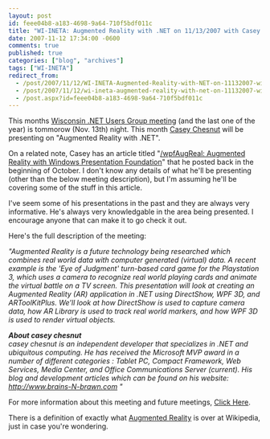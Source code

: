 ```yaml
---
layout: post
id: feee04b8-a183-4698-9a64-710f5bdf011c
title: "WI-INETA: Augmented Reality with .NET on 11/13/2007 with Casey Chesnut"
date: 2007-11-12 17:34:00 -0600
comments: true
published: true
categories: ["blog", "archives"]
tags: ["WI-INETA"]
redirect_from: 
  - /post/2007/11/12/WI-INETA-Augmented-Reality-with-NET-on-11132007-with-Casey-Chesnut
  - /post/2007/11/12/wi-ineta-augmented-reality-with-net-on-11132007-with-casey-chesnut
  - /post.aspx?id=feee04b8-a183-4698-9a64-710f5bdf011c
---
```

<!-- more -->
<p>This months <a href="http://wi-ineta.org/DesktopDefault.aspx?tabid=58">Wisconsin .NET Users Group meeting</a> (and the last one of the year) is tommorow (Nov. 13th) night.&nbsp;This month <a href="http://www.mperfect.net/brains-n-brawn/">Casey Chesnut</a> will be presenting on&nbsp;"Augmented Reality with .NET".</p>
<p>On a related note, Casey has an article titled "<a href="http://www.mperfect.net/wpfAugReal/">/wpfAugReal: Augmented Reality with Windows Presentation Foundation</a>" that he posted back in the beginning of October. I don't know any details of what he'll be presenting (other than the below meeting description), but I'm assuming he'll be covering some of the stuff in this article.</p>
<p>I've seem some of his presentations in the past and they are always very informative. He's always very knowledgable in the area being presented. I encourage anyone that can make it to go check it out.</p>
<p>Here's the full description of the meeting:</p>
<p><em>"Augmented Reality is a future technology being researched which combines real world data with computer generated (virtual) data. A recent example is the 'Eye of Judgment' turn-based card game for the Playstation 3, which uses a camera to recognize real world playing cards and animate the virtual battle on a TV screen. This presentation will look at creating an Augmented Reality (AR) application in .NET using DirectShow, WPF 3D, and ARToolKitPlus. We'll look at how DirectShow is used to capture camera data, how AR Library is used to track real world markers, and how WPF 3D is used to render virtual objects.</em></p>
<p><em><strong>About casey chesnut<br /> </strong>casey chesnut is an independent developer that specializes in .NET and ubiquitous computing. He has received the Microsoft MVP award in a number of different categories : Tablet PC, Compact Framework, Web Services, Media Center, and Office Communications Server (current). His blog and development articles which can be found on his website: </em><a href="http://www.brains-n-brawn.com/"><em>http://www.brains-N-brawn.com</em></a><em> "</em></p>
<p>For more information about this meeting and future meetings, <a href="http://wi-ineta.org/DesktopDefault.aspx?tabid=58">Click Here</a>.</p>
<p>There is a definition of exactly what <a href="http://en.wikipedia.org/wiki/Augmented_reality">Augmented Reality</a> is over at Wikipedia, just in case you're wondering.</p>

